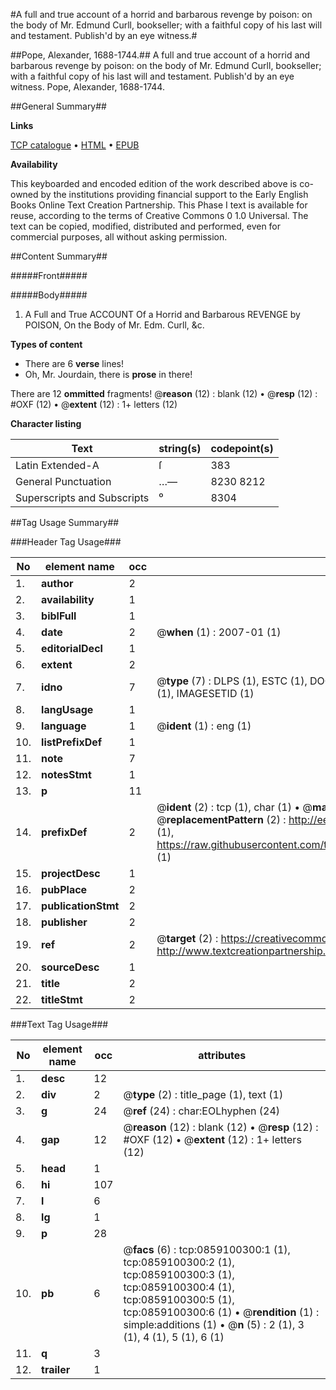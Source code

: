 #A full and true account of a horrid and barbarous revenge by poison: on the body of Mr. Edmund Curll, bookseller; with a faithful copy of his last will and testament. Publish'd by an eye witness.#

##Pope, Alexander, 1688-1744.##
A full and true account of a horrid and barbarous revenge by poison: on the body of Mr. Edmund Curll, bookseller; with a faithful copy of his last will and testament. Publish'd by an eye witness.
Pope, Alexander, 1688-1744.

##General Summary##

**Links**

[TCP catalogue](http://www.ota.ox.ac.uk/tcp/)  • 
[HTML](http://tei.it.ox.ac.uk/tcp/Texts-HTML/free/004/004809267.html)  • 
[EPUB](http://tei.it.ox.ac.uk/tcp/Texts-EPUB/free/004/004809267.epub)

**Availability**

This keyboarded and encoded edition of the
	       work described above is co-owned by the institutions
	       providing financial support to the Early English Books
	       Online Text Creation Partnership. This Phase I text is
	       available for reuse, according to the terms of Creative
	       Commons 0 1.0 Universal. The text can be copied,
	       modified, distributed and performed, even for
	       commercial purposes, all without asking permission.


##Content Summary##

#####Front#####

#####Body#####

1. A Full and True
ACCOUNT
Of a Horrid and Barbarous
REVENGE by POISON, On the Body of Mr. Edm. Curll, &c.

**Types of content**

  * There are 6 **verse** lines!
  * Oh, Mr. Jourdain, there is **prose** in there!

There are 12 **ommitted** fragments! 
 @__reason__ (12) : blank (12)  •  @__resp__ (12) : #OXF (12)  •  @__extent__ (12) : 1+ letters (12)

**Character listing**


|Text|string(s)|codepoint(s)|
|---|---|---|
|Latin Extended-A|ſ|383|
|General Punctuation|…—|8230 8212|
|Superscripts             and Subscripts|⁰|8304|

##Tag Usage Summary##

###Header Tag Usage###

|No|element name|occ|attributes|
|---|---|---|---|
|1.|__author__|2||
|2.|__availability__|1||
|3.|__biblFull__|1||
|4.|__date__|2| @__when__ (1) : 2007-01 (1)|
|5.|__editorialDecl__|1||
|6.|__extent__|2||
|7.|__idno__|7| @__type__ (7) : DLPS (1), ESTC (1), DOCNO (1), TCP (1), GALEDOCNO (1), CONTENTSET (1), IMAGESETID (1)|
|8.|__langUsage__|1||
|9.|__language__|1| @__ident__ (1) : eng (1)|
|10.|__listPrefixDef__|1||
|11.|__note__|7||
|12.|__notesStmt__|1||
|13.|__p__|11||
|14.|__prefixDef__|2| @__ident__ (2) : tcp (1), char (1)  •  @__matchPattern__ (2) : ([0-9\-]+):([0-9IVX]+) (1), (.+) (1)  •  @__replacementPattern__ (2) : http://eebo.chadwyck.com/downloadtiff?vid=$1&page=$2 (1), https://raw.githubusercontent.com/textcreationpartnership/Texts/master/tcpchars.xml#$1 (1)|
|15.|__projectDesc__|1||
|16.|__pubPlace__|2||
|17.|__publicationStmt__|2||
|18.|__publisher__|2||
|19.|__ref__|2| @__target__ (2) : https://creativecommons.org/publicdomain/zero/1.0/ (1), http://www.textcreationpartnership.org/docs/. (1)|
|20.|__sourceDesc__|1||
|21.|__title__|2||
|22.|__titleStmt__|2||


###Text Tag Usage###

|No|element name|occ|attributes|
|---|---|---|---|
|1.|__desc__|12||
|2.|__div__|2| @__type__ (2) : title_page (1), text (1)|
|3.|__g__|24| @__ref__ (24) : char:EOLhyphen (24)|
|4.|__gap__|12| @__reason__ (12) : blank (12)  •  @__resp__ (12) : #OXF (12)  •  @__extent__ (12) : 1+ letters (12)|
|5.|__head__|1||
|6.|__hi__|107||
|7.|__l__|6||
|8.|__lg__|1||
|9.|__p__|28||
|10.|__pb__|6| @__facs__ (6) : tcp:0859100300:1 (1), tcp:0859100300:2 (1), tcp:0859100300:3 (1), tcp:0859100300:4 (1), tcp:0859100300:5 (1), tcp:0859100300:6 (1)  •  @__rendition__ (1) : simple:additions (1)  •  @__n__ (5) : 2 (1), 3 (1), 4 (1), 5 (1), 6 (1)|
|11.|__q__|3||
|12.|__trailer__|1||
